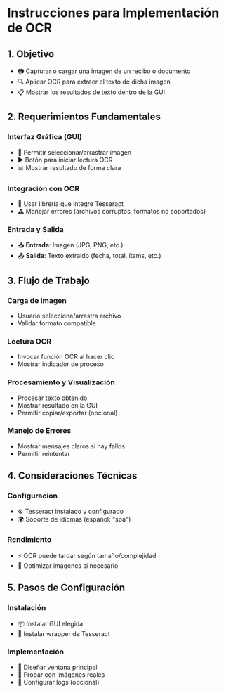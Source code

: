 # Instrucciones para Implementación de OCR

## 1. Objetivo

- 📷 Capturar o cargar una imagen de un recibo o documento
- 🔍 Aplicar OCR para extraer el texto de dicha imagen
- 📋 Mostrar los resultados de texto dentro de la GUI

## 2. Requerimientos Fundamentales

### Interfaz Gráfica (GUI)
- 📂 Permitir seleccionar/arrastrar imagen
- ▶️ Botón para iniciar lectura OCR
- 📊 Mostrar resultado de forma clara

### Integración con OCR
- 🔧 Usar librería que integre Tesseract
- ⚠️ Manejar errores (archivos corruptos, formatos no soportados)

### Entrada y Salida
- 📥 **Entrada**: Imagen (JPG, PNG, etc.)
- 📤 **Salida**: Texto extraído (fecha, total, ítems, etc.)

## 3. Flujo de Trabajo

### Carga de Imagen
- Usuario selecciona/arrastra archivo
- Validar formato compatible

### Lectura OCR
- Invocar función OCR al hacer clic
- Mostrar indicador de proceso

### Procesamiento y Visualización
- Procesar texto obtenido
- Mostrar resultado en la GUI
- Permitir copiar/exportar (opcional)

### Manejo de Errores
- Mostrar mensajes claros si hay fallos
- Permitir reintentar

## 4. Consideraciones Técnicas

### Configuración
- ⚙️ Tesseract instalado y configurado
- 🌍 Soporte de idiomas (español: "spa")

### Rendimiento
- ⚡ OCR puede tardar según tamaño/complejidad
- 🔄 Optimizar imágenes si necesario

## 5. Pasos de Configuración

### Instalación
- 📦 Instalar GUI elegida
- 🔌 Instalar wrapper de Tesseract

### Implementación
- 🎨 Diseñar ventana principal
- 🧪 Probar con imágenes reales
- 📝 Configurar logs (opcional)
